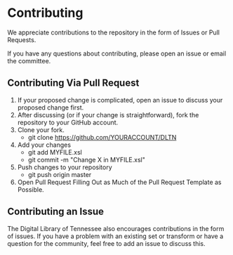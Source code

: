 # Contributing

We appreciate contributions to the repository in the form of Issues or Pull Requests.

If you have any questions about contributing, please open an issue or email the committee.

## Contributing Via Pull Request

1. If your proposed change is complicated, open an issue to discuss your proposed change first.
2. After discussing (or if your change is straightforward), fork the repository to your GitHub account.
3. Clone your fork.
	* git clone https://github.com/YOURACCOUNT/DLTN
4. Add your changes
	* git add MYFILE.xsl
	* git commit -m "Change X in MYFILE.xsl"
5. Push changes to your repository
	* git push origin master
6. Open Pull Request Filling Out as Much of the Pull Request Template as Possible.

## Contributing an Issue

The Digital Library of Tennessee also encourages contributions in the form of issues.  If you have a problem with an existing set or transform or have a question for the community, feel free to add an issue to discuss this.
